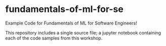 # fundamentals-of-ml-for-se
Example Code for Fundamentals of ML for Software Engineers!

This repository includes a single source file; a jupyter notebook containing each of the code samples from this workshop. 


